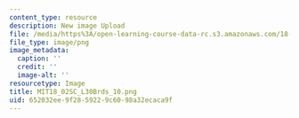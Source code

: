 ```yaml
---
content_type: resource
description: New image Upload
file: /media/https%3A/open-learning-course-data-rc.s3.amazonaws.com/18-02sc-multivariable-calculus-fall-2010/652032ee9f2859229c6098a32ecaca9f_MIT18_02SC_L30Brds_10.png
file_type: image/png
image_metadata:
  caption: ''
  credit: ''
  image-alt: ''
resourcetype: Image
title: MIT18_02SC_L30Brds_10.png
uid: 652032ee-9f28-5922-9c60-98a32ecaca9f
---
```

